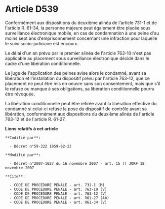 # Article D539

Conformément aux dispositions du deuxième alinéa de l'article 731-1 et de l'article R. 61-34, la personne majeure peut
également être placée sous surveillance électronique mobile, en cas de condamnation à une peine d'au moins sept ans
d'emprisonnement concernant une infraction pour laquelle le suivi socio-judiciaire est encouru.

Le délai d'un an prévu par le premier alinéa de l'article 763-10 n'est pas applicable au placement sous surveillance
électronique décidé dans le cadre d'une libération conditionnelle.

Le juge de l'application des peines avise alors le condamné, avant sa libération et l'installation du dispositif prévu par
l'article 763-12, que ce placement ne peut être mis en oeuvre sans son consentement, mais que s'il le refuse ou manque à ses
obligations, sa libération conditionnelle pourra être révoquée.

La libération conditionnelle peut être retirée avant la libération effective du condamné si celui-ci refuse la pose du
dispositif de contrôle avant sa libération, conformément aux dispositions du deuxième alinéa de l'article 763-12 et de
l'article R. 61-27.

**Liens relatifs à cet article**

	**Codifié par**:

	  - Décret n°59-322 1959-02-23

	**Modifié par**:

	  - Décret n°2007-1627 du 16 novembre 2007 - art. 15 () JORF 18 novembre 2007

	**Cite**:

	  - CODE DE PROCEDURE PENALE - art. 731-1 (M)
	  - CODE DE PROCEDURE PENALE - art. 763-10 (V)
	  - CODE DE PROCEDURE PENALE - art. 763-12 (V)
	  - CODE DE PROCEDURE PENALE - art. R61-27 (Ab)
	  - CODE DE PROCEDURE PENALE - art. R61-34 (V)
